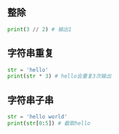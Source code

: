## 整除
```python
print(3 // 2) # 输出1
```

## 字符串重复
```python
str = 'hello'
print(str * 3) # hello会重复3次输出
```

## 字符串子串
```python
str = 'hello world'
print(str[0:5]) # 截取hello
```
